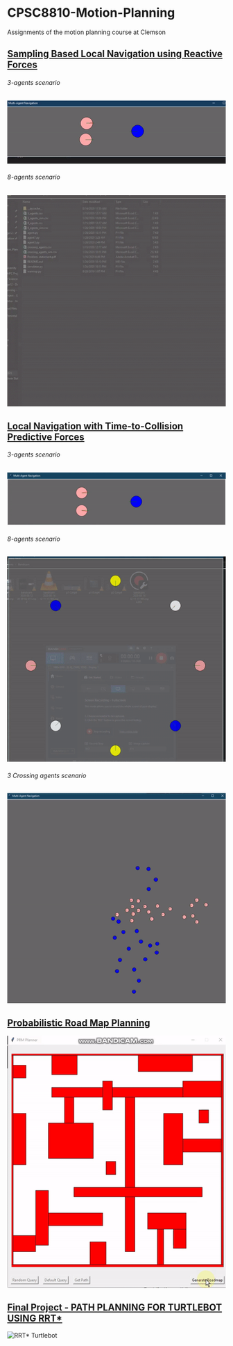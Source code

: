 # CPSC8810-Motion-Planning
Assignments of the motion planning course at Clemson

## [Sampling Based Local Navigation using Reactive Forces](https://rb.gy/5wlyeo)
###### 3-agents scenario
![](https://github.com/anaskhan496/CPSC8810-Motion-Planning/blob/master/1-Sampling-Based-Local-Navigation/p1-3.gif)

###### 8-agents scenario
![](https://github.com/anaskhan496/CPSC8810-Motion-Planning/blob/master/1-Sampling-Based-Local-Navigation/p1-8.gif)

## [Local Navigation with Time-to-Collision Predictive Forces](https://rb.gy/x2c8cj)
###### 3-agents scenario 
![](https://github.com/anaskhan496/CPSC8810-Motion-Planning/blob/master/2-Local-Navigation-with-TTC-forces/p2-3.gif)

###### 8-agents scenario
![](https://github.com/anaskhan496/CPSC8810-Motion-Planning/blob/master/2-Local-Navigation-with-TTC-forces/p2-8.gif)

###### 3 Crossing agents scenario
![](https://github.com/anaskhan496/CPSC8810-Motion-Planning/blob/master/2-Local-Navigation-with-TTC-forces/p2-crossing.gif)

## [Probabilistic Road Map Planning](https://rb.gy/ig8ton)
![](https://github.com/anaskhan496/CPSC8810-Motion-Planning/blob/master/4-Probabilistic-Road-Map-Planner/p4-prm.gif)

## [Final Project - PATH PLANNING FOR TURTLEBOT USING RRT*](https://github.com/anaskhan496/CPSC8810-Motion-Planning/tree/master/5-Final-Project-RRTstar-Turtlebot)
![RRT* Turtlebot](https://github.com/anaskhan496/CPSC8810-Motion-Planning/blob/master/5-Final-Project-RRTstar-Turtlebot/rrtstar-turtlebot.gif)

